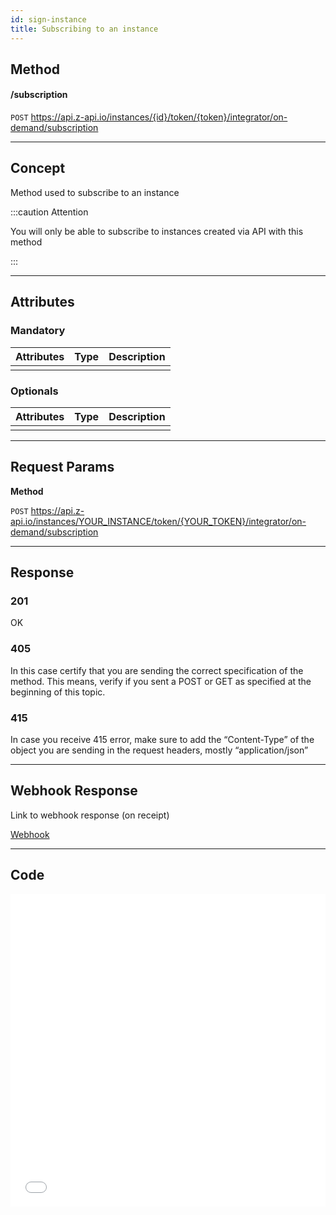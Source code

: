 ```yaml
---
id: sign-instance
title: Subscribing to an instance 
---
```


## Method

#### /subscription

`POST` https://api.z-api.io/instances/{id}/token/{token}/integrator/on-demand/subscription

---

## Concept

Method used to subscribe to an instance 

:::caution Attention 

You will only be able to subscribe to instances created via API with this method

:::

---

## Attributes

### Mandatory 

| Attributes| Type | Description|
| :-------- | :--: | :-------- |
|           |      |           |

### Optionals

| Attributes| Type | Description|
| :-------- | :--: | :-------- |
|           |      |           |

---

## Request Params

**Method**

`POST` https://api.z-api.io/instances/YOUR_INSTANCE/token/{YOUR_TOKEN}/integrator/on-demand/subscription

---

## Response

### 201

OK

### 405

In this case certify that you are sending the correct specification of the method. This means, verify if you sent a POST or GET as specified at the beginning of this topic.

### 415

In case you receive 415 error, make sure to add the “Content-Type” of the object you are sending in the request headers, mostly “application/json”

---

## Webhook Response

Link to webhook response (on receipt)

[Webhook](../webhooks/on-message-received#response)

---

## Code

<iframe src="//api.apiembed.com/?source=https://raw.githubusercontent.com/Z-API/z-api-docs/main/json-examples/sign-instance.json&targets=all" frameborder="0" scrolling="no" width="100%" height="500px" seamless></iframe>

